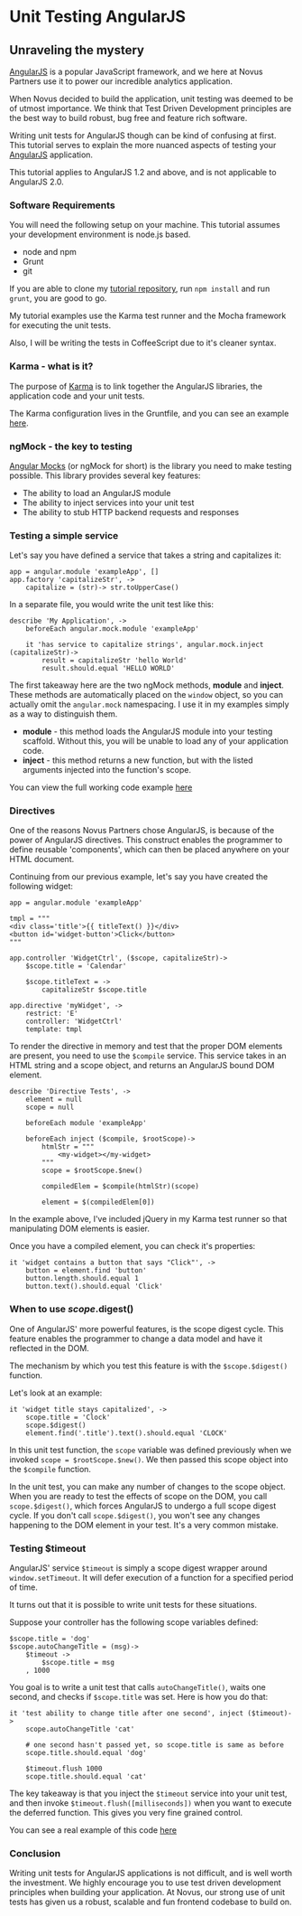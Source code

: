 # Unit Testing AngularJS
## Unraveling the mystery

[AngularJS](https://angularjs.org/) is a popular JavaScript framework, and we
here at Novus Partners use it to power our incredible analytics application.

When Novus decided to build the application, unit testing was deemed to be of
utmost importance. We think that Test Driven Development principles are the best
way to build robust, bug free and feature rich software.

Writing unit tests for AngularJS though can be kind of confusing at first.
This tutorial serves to explain the more nuanced aspects of testing your
[AngularJS](https://angularjs.org/) application.

This tutorial applies to AngularJS 1.2 and above, and is not applicable to AngularJS 2.0.

### Software Requirements
You will need the following setup on your machine. This tutorial assumes your
development environment is node.js based.

* node and npm
* Grunt
* git

If you are able to clone my [tutorial repository](https://github.com/robinfhu/angular-testing-tutorial),
run `npm install` and run `grunt`, you are good to go.

My tutorial examples use the Karma test runner and the Mocha framework for executing the unit tests.

Also, I will be writing the tests in CoffeeScript due to it's cleaner syntax.

### Karma - what is it?
The purpose of [Karma](https://karma-runner.github.io/0.13/index.html) is to link together
the AngularJS libraries, the application code and your unit tests.

The Karma configuration lives in the Gruntfile, and you can see an example [here](https://github.com/robinfhu/angular-testing-tutorial/blob/master/Gruntfile.coffee).

### ngMock - the key to testing

[Angular Mocks](https://docs.angularjs.org/api/ngMock) (or ngMock for short) is the
library you need to make testing possible.  This library provides several key features:

* The ability to load an AngularJS module
* The ability to inject services into your unit test
* The ability to stub HTTP backend requests and responses

### Testing a simple service

Let's say you have defined a service that takes a string and capitalizes it:

```
app = angular.module 'exampleApp', []
app.factory 'capitalizeStr', ->
    capitalize = (str)-> str.toUpperCase()
```

In a separate file, you would write the unit test like this:

```
describe 'My Application', ->
    beforeEach angular.mock.module 'exampleApp'

    it 'has service to capitalize strings', angular.mock.inject (capitalizeStr)->
        result = capitalizeStr 'hello World'
        result.should.equal 'HELLO WORLD'

```

The first takeaway here are the two ngMock methods, **module** and **inject**.
These methods are automatically placed on the `window` object, so you can actually
omit the `angular.mock` namespacing. I use it in my examples simply as a way to distinguish them.

* **module** - this method loads the AngularJS module into your testing scaffold. Without this, you will be unable to load any of your application code.
* **inject** - this method returns a new function, but with the listed arguments injected into the function's scope.

You can view the full working code example [here](https://github.com/robinfhu/angular-testing-tutorial/tree/master/example-01)

### Directives

One of the reasons Novus Partners chose AngularJS, is because of the power of
AngularJS directives.  This construct enables the programmer to define reusable 'components',
which can then be placed anywhere on your HTML document.

Continuing from our previous example, let's say you have created the following widget:

```
app = angular.module 'exampleApp'

tmpl = """
<div class='title'>{{ titleText() }}</div>
<button id='widget-button'>Click</button>
"""

app.controller 'WidgetCtrl', ($scope, capitalizeStr)->
    $scope.title = 'Calendar'

    $scope.titleText = ->
        capitalizeStr $scope.title

app.directive 'myWidget', ->
    restrict: 'E'
    controller: 'WidgetCtrl'
    template: tmpl
```

To render the directive in memory and test that the proper DOM elements are
present, you need to use the `$compile` service. This service takes in an
HTML string and a scope object, and returns an AngularJS bound DOM element.

```
describe 'Directive Tests', ->
    element = null
    scope = null

    beforeEach module 'exampleApp'

    beforeEach inject ($compile, $rootScope)->
        htmlStr = """
            <my-widget></my-widget>
        """
        scope = $rootScope.$new()

        compiledElem = $compile(htmlStr)(scope)

        element = $(compiledElem[0])
```

In the example above, I've included jQuery in my Karma test runner so that manipulating
DOM elements is easier.

Once you have a compiled element, you can check it's properties:

```
it 'widget contains a button that says "Click"', ->
    button = element.find 'button'
    button.length.should.equal 1
    button.text().should.equal 'Click'
```

### When to use $scope.$digest()

One of AngularJS' more powerful features, is the scope digest cycle. This feature
enables the programmer to change a data model and have it reflected in the DOM.

The mechanism by which you test this feature is with the `$scope.$digest()` function.

Let's look at an example:

```
it 'widget title stays capitalized', ->
    scope.title = 'Clock'
    scope.$digest()
    element.find('.title').text().should.equal 'CLOCK'
```

In this unit test function, the `scope` variable was defined previously when we invoked
`scope = $rootScope.$new()`. We then passed this scope object into the `$compile` function.

In the unit test, you can make any number of changes to the scope object. When you are ready
to test the effects of scope on the DOM, you call `scope.$digest()`, which forces
AngularJS to undergo a full scope digest cycle. If you don't call `scope.$digest()`, you won't
see any changes happening to the DOM element in your test. It's a very common mistake.

### Testing $timeout
AngularJS' service `$timeout` is simply a scope digest wrapper around `window.setTimeout`.
It will defer execution of a function for a specified period of time.

It turns out that it is possible to write unit tests for these situations.

Suppose your controller has the following scope variables defined:

```
$scope.title = 'dog'
$scope.autoChangeTitle = (msg)->
    $timeout ->
        $scope.title = msg
    , 1000
```

You goal is to write a unit test that calls `autoChangeTitle()`, waits one second,
and checks if `$scope.title` was set. Here is how you do that:

```
it 'test ability to change title after one second', inject ($timeout)->
    scope.autoChangeTitle 'cat'

    # one second hasn't passed yet, so scope.title is same as before
    scope.title.should.equal 'dog'

    $timeout.flush 1000
    scope.title.should.equal 'cat'
```

The key takeaway is that you inject the `$timeout` service into your unit test,
and then invoke `$timeout.flush([milliseconds])` when you want to execute the deferred
function. This gives you very fine grained control.

You can see a real example of this code [here](https://github.com/robinfhu/angular-testing-tutorial/tree/master/example-01)

### Conclusion

Writing unit tests for AngularJS applications is not difficult, and is well
worth the investment. We highly encourage you to use test driven development
principles when building your application.  At Novus, our strong use of unit tests
has given us a robust, scalable and fun frontend codebase to build on.
